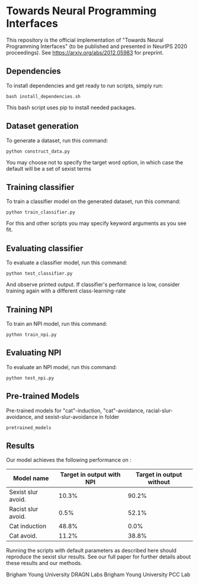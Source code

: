 # Towards Neural Programming Interfaces

This repository is the official implementation of "Towards Neural Programming Interfaces" (to be published and presented in NeurIPS 2020 proceedings). See https://arxiv.org/abs/2012.05983 for preprint.

## Dependencies

To install dependencies and get ready to run scripts, simply run:

```setup
bash install_dependencies.sh
```
This bash script uses pip to install needed packages.

## Dataset generation

To generate a dataset, run this command:

```data
python construct_data.py
```
You may choose not to specify the target word option, in which case the default will be a set of sexist terms

## Training classifier

To train a classifier model on the generated dataset, run this command:

```classifier
python train_classifier.py
```
For this and other scripts you may specify keyword arguments as you see fit.

## Evaluating classifier

To evaluate a classifier model, run this command:

```evaluate
python test_classifier.py
```
And observe printed output. If classifier's performance is low, consider training again with a different class-learning-rate

## Training NPI

To train an NPI model, run this command:

```train
python train_npi.py
```

## Evaluating NPI

To evaluate an NPI model, run this command:

```classifier
python test_npi.py
```

## Pre-trained Models

Pre-trained models for "cat"-induction, "cat"-avoidance, racial-slur-avoidance, and sexist-slur-avoidance in folder

```pretrained
pretrained_models
```

## Results

Our model achieves the following performance on :


| Model name         | Target in output with NPI  | Target in output without |
| ------------------ |--------------------------- | ------------------------ |
| Sexist slur avoid. |          10.3%             |          90.2%           |
| Racist slur avoid. |           0.5%             |          52.1%           |
| Cat induction      |          48.8%             |           0.0%           |
| Cat avoid.         |          11.2%             |          38.8%           |

Running the scripts with default parameters as described here should reproduce the sexist slur results.
See our full paper for further details about these results and our methods.


Brigham Young University DRAGN Labs
Brigham Young University PCC Lab
